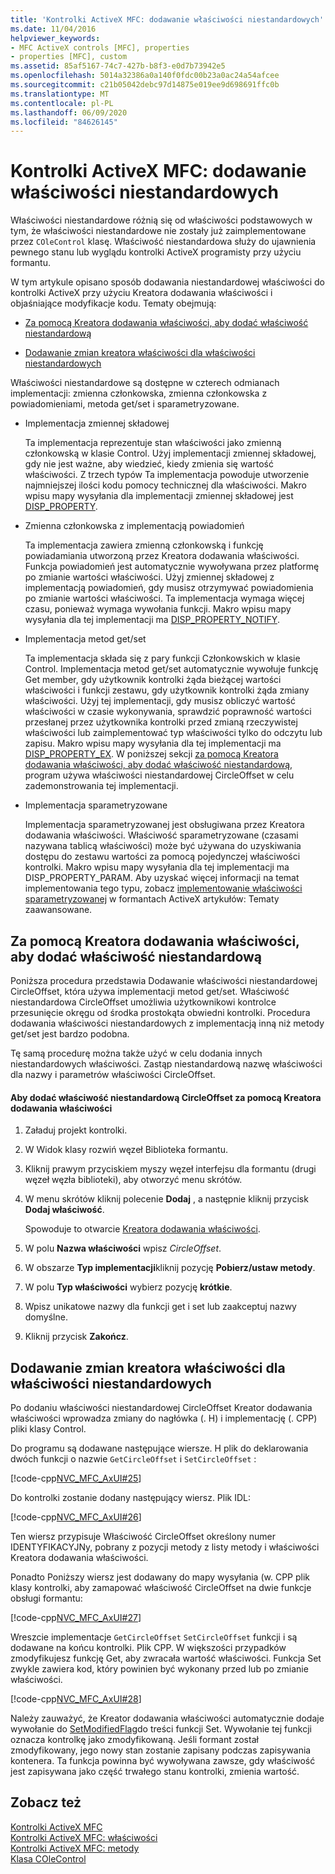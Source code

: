 ```yaml
---
title: 'Kontrolki ActiveX MFC: dodawanie właściwości niestandardowych'
ms.date: 11/04/2016
helpviewer_keywords:
- MFC ActiveX controls [MFC], properties
- properties [MFC], custom
ms.assetid: 85af5167-74c7-427b-b8f3-e0d7b73942e5
ms.openlocfilehash: 5014a32386a0a140f0fdc00b23a0ac24a54afcee
ms.sourcegitcommit: c21b05042debc97d14875e019ee9d698691ffc0b
ms.translationtype: MT
ms.contentlocale: pl-PL
ms.lasthandoff: 06/09/2020
ms.locfileid: "84626145"
---
```

# <a name="mfc-activex-controls-adding-custom-properties"></a>Kontrolki ActiveX MFC: dodawanie właściwości niestandardowych

Właściwości niestandardowe różnią się od właściwości podstawowych w tym, że właściwości niestandardowe nie zostały już zaimplementowane przez `COleControl` klasę. Właściwość niestandardowa służy do ujawnienia pewnego stanu lub wyglądu kontrolki ActiveX programisty przy użyciu formantu.

W tym artykule opisano sposób dodawania niestandardowej właściwości do kontrolki ActiveX przy użyciu Kreatora dodawania właściwości i objaśniające modyfikacje kodu. Tematy obejmują:

- [Za pomocą Kreatora dodawania właściwości, aby dodać właściwość niestandardową](#_core_using_classwizard_to_add_a_custom_property)

- [Dodawanie zmian kreatora właściwości dla właściwości niestandardowych](#_core_classwizard_changes_for_custom_properties)

Właściwości niestandardowe są dostępne w czterech odmianach implementacji: zmienna członkowska, zmienna członkowska z powiadomieniami, metoda get/set i sparametryzowane.

- Implementacja zmiennej składowej

   Ta implementacja reprezentuje stan właściwości jako zmienną członkowską w klasie Control. Użyj implementacji zmiennej składowej, gdy nie jest ważne, aby wiedzieć, kiedy zmienia się wartość właściwości. Z trzech typów Ta implementacja powoduje utworzenie najmniejszej ilości kodu pomocy technicznej dla właściwości. Makro wpisu mapy wysyłania dla implementacji zmiennej składowej jest [DISP_PROPERTY](reference/dispatch-maps.md#disp_property).

- Zmienna członkowska z implementacją powiadomień

   Ta implementacja zawiera zmienną członkowską i funkcję powiadamiania utworzoną przez Kreatora dodawania właściwości. Funkcja powiadomień jest automatycznie wywoływana przez platformę po zmianie wartości właściwości. Użyj zmiennej składowej z implementacją powiadomień, gdy musisz otrzymywać powiadomienia po zmianie wartości właściwości. Ta implementacja wymaga więcej czasu, ponieważ wymaga wywołania funkcji. Makro wpisu mapy wysyłania dla tej implementacji ma [DISP_PROPERTY_NOTIFY](reference/dispatch-maps.md#disp_property_notify).

- Implementacja metod get/set

   Ta implementacja składa się z pary funkcji Członkowskich w klasie Control. Implementacja metod get/set automatycznie wywołuje funkcję Get member, gdy użytkownik kontrolki żąda bieżącej wartości właściwości i funkcji zestawu, gdy użytkownik kontrolki żąda zmiany właściwości. Użyj tej implementacji, gdy musisz obliczyć wartość właściwości w czasie wykonywania, sprawdzić poprawność wartości przesłanej przez użytkownika kontrolki przed zmianą rzeczywistej właściwości lub zaimplementować typ właściwości tylko do odczytu lub zapisu. Makro wpisu mapy wysyłania dla tej implementacji ma [DISP_PROPERTY_EX](reference/dispatch-maps.md#disp_property_ex). W poniższej sekcji [za pomocą Kreatora dodawania właściwości, aby dodać właściwość niestandardową](#_core_using_classwizard_to_add_a_custom_property), program używa właściwości niestandardowej CircleOffset w celu zademonstrowania tej implementacji.

- Implementacja sparametryzowane

   Implementacja sparametryzowanej jest obsługiwana przez Kreatora dodawania właściwości. Właściwość sparametryzowane (czasami nazywana tablicą właściwości) może być używana do uzyskiwania dostępu do zestawu wartości za pomocą pojedynczej właściwości kontrolki. Makro wpisu mapy wysyłania dla tej implementacji ma DISP_PROPERTY_PARAM. Aby uzyskać więcej informacji na temat implementowania tego typu, zobacz [implementowanie właściwości sparametryzowanej](mfc-activex-controls-advanced-topics.md) w formantach ActiveX artykułów: Tematy zaawansowane.

## <a name="using-the-add-property-wizard-to-add-a-custom-property"></a><a name="_core_using_classwizard_to_add_a_custom_property"></a>Za pomocą Kreatora dodawania właściwości, aby dodać właściwość niestandardową

Poniższa procedura przedstawia Dodawanie właściwości niestandardowej CircleOffset, która używa implementacji metod get/set. Właściwość niestandardowa CircleOffset umożliwia użytkownikowi kontrolce przesunięcie okręgu od środka prostokąta obwiedni kontrolki. Procedura dodawania właściwości niestandardowych z implementacją inną niż metody get/set jest bardzo podobna.

Tę samą procedurę można także użyć w celu dodania innych niestandardowych właściwości. Zastąp niestandardową nazwę właściwości dla nazwy i parametrów właściwości CircleOffset.

#### <a name="to-add-the-circleoffset-custom-property-using-the-add-property-wizard"></a>Aby dodać właściwość niestandardową CircleOffset za pomocą Kreatora dodawania właściwości

1. Załaduj projekt kontrolki.

1. W Widok klasy rozwiń węzeł Biblioteka formantu.

1. Kliknij prawym przyciskiem myszy węzeł interfejsu dla formantu (drugi węzeł węzła biblioteki), aby otworzyć menu skrótów.

1. W menu skrótów kliknij polecenie **Dodaj** , a następnie kliknij przycisk **Dodaj właściwość**.

   Spowoduje to otwarcie [Kreatora dodawania właściwości](../ide/names-add-property-wizard.md).

1. W polu **Nazwa właściwości** wpisz *CircleOffset*.

1. W obszarze **Typ implementacji**kliknij pozycję **Pobierz/ustaw metody**.

1. W polu **Typ właściwości** wybierz pozycję **krótkie**.

1. Wpisz unikatowe nazwy dla funkcji get i set lub zaakceptuj nazwy domyślne.

1. Kliknij przycisk **Zakończ**.

## <a name="add-property-wizard-changes-for-custom-properties"></a><a name="_core_classwizard_changes_for_custom_properties"></a>Dodawanie zmian kreatora właściwości dla właściwości niestandardowych

Po dodaniu właściwości niestandardowej CircleOffset Kreator dodawania właściwości wprowadza zmiany do nagłówka (. H) i implementację (. CPP) pliki klasy Control.

Do programu są dodawane następujące wiersze. H plik do deklarowania dwóch funkcji o nazwie `GetCircleOffset` i `SetCircleOffset` :

[!code-cpp[NVC_MFC_AxUI#25](codesnippet/cpp/mfc-activex-controls-adding-custom-properties_1.h)]

Do kontrolki zostanie dodany następujący wiersz. Plik IDL:

[!code-cpp[NVC_MFC_AxUI#26](codesnippet/cpp/mfc-activex-controls-adding-custom-properties_2.idl)]

Ten wiersz przypisuje Właściwość CircleOffset określony numer IDENTYFIKACYJNy, pobrany z pozycji metody z listy metody i właściwości Kreatora dodawania właściwości.

Ponadto Poniższy wiersz jest dodawany do mapy wysyłania (w. CPP plik klasy kontrolki, aby zamapować właściwość CircleOffset na dwie funkcje obsługi formantu:

[!code-cpp[NVC_MFC_AxUI#27](codesnippet/cpp/mfc-activex-controls-adding-custom-properties_3.cpp)]

Wreszcie implementacje `GetCircleOffset` `SetCircleOffset` funkcji i są dodawane na końcu kontrolki. Plik CPP. W większości przypadków zmodyfikujesz funkcję Get, aby zwracała wartość właściwości. Funkcja Set zwykle zawiera kod, który powinien być wykonany przed lub po zmianie właściwości.

[!code-cpp[NVC_MFC_AxUI#28](codesnippet/cpp/mfc-activex-controls-adding-custom-properties_4.cpp)]

Należy zauważyć, że Kreator dodawania właściwości automatycznie dodaje wywołanie do [SetModifiedFlag](reference/colecontrol-class.md#setmodifiedflag)do treści funkcji Set. Wywołanie tej funkcji oznacza kontrolkę jako zmodyfikowaną. Jeśli formant został zmodyfikowany, jego nowy stan zostanie zapisany podczas zapisywania kontenera. Ta funkcja powinna być wywoływana zawsze, gdy właściwość jest zapisywana jako część trwałego stanu kontrolki, zmienia wartość.

## <a name="see-also"></a>Zobacz też

[Kontrolki ActiveX MFC](mfc-activex-controls.md)<br/>
[Kontrolki ActiveX MFC: właściwości](mfc-activex-controls-properties.md)<br/>
[Kontrolki ActiveX MFC: metody](mfc-activex-controls-methods.md)<br/>
[Klasa COleControl](reference/colecontrol-class.md)
